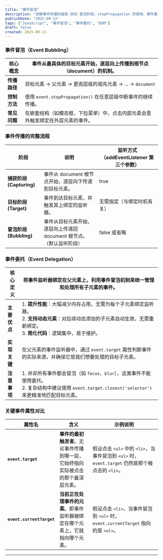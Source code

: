 ```yaml
---
title: "事件冒泡"
description: "讲解事件传播的捕获-目标-冒泡阶段、stopPropagation 的使用、事件委托的优势与实现，以及 event.target 与 currentTarget 的区别。"
publishDate: "2025-09-12"
tags: ["JavaScript", "事件冒泡", "事件委托", "DOM"]
draft: false
created: 2025-09-11
---
```


### 事件冒泡（Event Bubbling）

| **核心概念** | 事件从最具体的目标元素开始，逐层向上传播到根节点（document）的机制。 |
| ---------------- | ------------------------------------------------------------------------------------------------ |
| **传播路径** | 目标元素 → 父元素 → 更高层级的祖先元素 → ... → `document` |
| **控制方法** | 使用 `event.stopPropagation()` 在任意层级中断事件的继续传播。 |
| **常见问题** | 在嵌套结构（如模态框、下拉菜单）中，点击内部元素会意外触发绑定在外层元素的事件。 |

### 事件传播的完整流程


| **阶段**               | **说明**                                        | **监听方式（addEventListener 第三个参数）**     |
| -------------------- | --------------------------------------------- | ------------------------------------ |
| **捕获阶段 (Capturing)** | 事件从 document 根节点开始，逐层向下传递到目标元素。               | true                                 |
| **目标阶段 (Target)**    | 事件到达目标元素，并触发其上绑定的监听器。                         | 无需指定（与绑定时机有关）                        |
| **冒泡阶段 (Bubbling)**  | 事件从目标元素开始，逐层向上传递回 document 根节点。（默认监听阶段）       | false 或省略                            |

### 事件委托（Event Delegation）

| **核心定义** | 将事件监听器绑定在父元素上，利用事件冒泡机制来统一管理和处理所有子元素的事件。 |
| ---------------- | ---------------------------------------------------------------------------------------------------- |
| **主要优点** | 1. **提升性能**：大幅减少内存占用，无需为每个子元素绑定监听器。<br>2. **支持动态元素**：对后续动态添加的子元素自动生效，无需重新绑定。<br>3. **简化代码**：逻辑集中，易于维护。 |
| **实现关键** | 在父元素的事件监听器中，通过 `event.target` 属性判断事件的实际来源，并确保它是我们想要处理的目标子元素。 |
| **注意事项** | 1. 并非所有事件都会冒泡（如 `focus`、`blur`），这类事件不能使用委托。<br>2. 复杂结构中建议使用 `event.target.closest('selector')` 来更精准地匹配目标元素。 |

### 关键事件属性对比

| **属性名** | **含义** | **示例说明** |
| --------------------- | ---------------------------------------------------------------------------- | ---------------------------------------------------------------------------- |
| **`event.target`** | **事件的最初触发者**。无论事件传播到哪一层，它始终指向实际被点击的那个最深层元素。 | 假设点击 `<ul>` 中的 `<li>`，当事件冒泡到 `<ul>` 时，`event.target` 仍然是那个被点击的 `<li>`。 |
| **`event.currentTarget`** | **当前正在处理事件的元素**。即事件监听器被绑定在哪个元素上，它就指向哪个元素。 | 假设点击 `<li>`，当事件冒泡到 `<ul>` 时，`event.currentTarget` 指向的是 `<ul>`。 |
---
